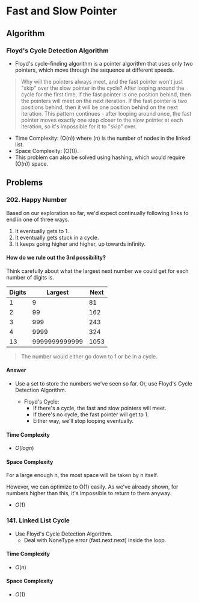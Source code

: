 # Fast and Slow Pointer

## Algorithm

### Floyd's Cycle Detection Algorithm

- Floyd's cycle-finding algorithm is a pointer algorithm that uses only two pointers, which move through the sequence at different speeds.

> Why will the pointers always meet, and the fast pointer won't just "skip" over the slow pointer in the cycle? After looping around the cycle for the first time, if the fast pointer is one position behind, then the pointers will meet on the next iteration. If the fast pointer is two positions behind, then it will be one position behind on the next iteration. This pattern continues - after looping around once, the fast pointer moves exactly one step closer to the slow pointer at each iteration, so it's impossible for it to "skip" over.


- Time Complexity: \(O(n)\) where \(n\) is the number of nodes in the linked list.
- Space Complexity: \(O(1)\).
- This problem can also be solved using hashing, which would require \(O(n)\) space.


## Problems

### 202. Happy Number

Based on our exploration so far, we'd expect continually following links to end in one of three ways.

1. It eventually gets to 1.
2. It eventually gets stuck in a cycle.
3. It keeps going higher and higher, up towards infinity.

#### How do we rule out the 3rd possibility?

Think carefully about what the largest next number we could get for each number of digits is.

| Digits | Largest       | Next  |
|--------|---------------|-------|
| 1      | 9             | 81    |
| 2      | 99            | 162   |
| 3      | 999           | 243   |
| 4      | 9999          | 324   |
| 13     | 9999999999999 | 1053  |

> The number would either go down to 1 or be in a cycle.

#### Answer

- Use a set to store the numbers we've seen so far. Or, use Floyd's Cycle Detection Algorithm.

    - Floyd's Cycle: 
        - If there's a cycle, the fast and slow pointers will meet.
        - If there's no cycle, the fast pointer will get to 1.
        - Either way, we'll stop looping eventually.

#### Time Complexity

- $O(logn)$

#### Space Complexity

For a large enough n, the most space will be taken by n itself.

However, we can optimize to O(1) easily. As we've already shown, for numbers higher than this, it's impossible to return to them anyway.

- $O(1)$

### 141. Linked List Cycle

- Use Floyd's Cycle Detection Algorithm.
    - Deal with NoneType error (fast.next.next) inside the loop.

#### Time Complexity

- $O(n)$

#### Space Complexity

- $O(1)$